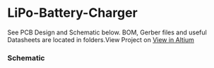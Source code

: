 # LiPo-Battery-Charger
See PCB Design and Schematic below. BOM, Gerber files and useful Datasheets are located in folders.View Project on 
[View in Altium ](https://covenant-university.365.altium.com/designs/9FBB2931-2C2F-4DBE-9974-121B30308414)  
### Schematic
